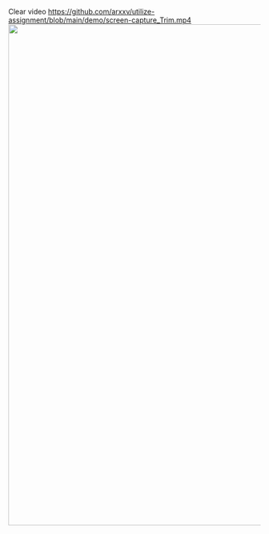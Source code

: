 Clear video https://github.com/arxxv/utilize-assignment/blob/main/demo/screen-capture_Trim.mp4
<img src="https://github.com/arxxv/utilize-assignment/blob/main/demo/demo.gif" width="1000" />

